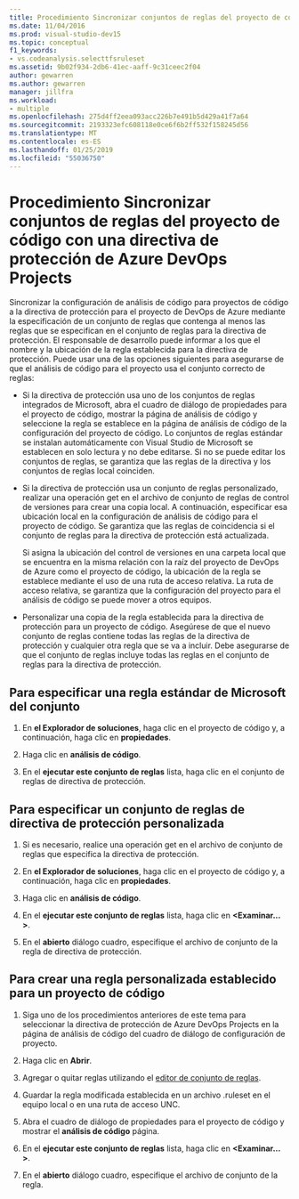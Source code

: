 ```yaml
---
title: Procedimiento Sincronizar conjuntos de reglas del proyecto de código con la directiva de protección del proyecto de equipo
ms.date: 11/04/2016
ms.prod: visual-studio-dev15
ms.topic: conceptual
f1_keywords:
- vs.codeanalysis.selecttfsruleset
ms.assetid: 9b02f934-2db6-41ec-aaff-9c31ceec2f04
author: gewarren
ms.author: gewarren
manager: jillfra
ms.workload:
- multiple
ms.openlocfilehash: 275d4ff2eea093acc226b7e491b5d429a41f7a64
ms.sourcegitcommit: 2193323efc608118e0ce6f6b2ff532f158245d56
ms.translationtype: MT
ms.contentlocale: es-ES
ms.lasthandoff: 01/25/2019
ms.locfileid: "55036750"
---
```

# <a name="how-to-synchronize-code-project-rule-sets-with-an-azure-devops-project-check-in-policy"></a>Procedimiento Sincronizar conjuntos de reglas del proyecto de código con una directiva de protección de Azure DevOps Projects

Sincronizar la configuración de análisis de código para proyectos de código a la directiva de protección para el proyecto de DevOps de Azure mediante la especificación de un conjunto de reglas que contenga al menos las reglas que se especifican en el conjunto de reglas para la directiva de protección. El responsable de desarrollo puede informar a los que el nombre y la ubicación de la regla establecida para la directiva de protección. Puede usar una de las opciones siguientes para asegurarse de que el análisis de código para el proyecto usa el conjunto correcto de reglas:

-   Si la directiva de protección usa uno de los conjuntos de reglas integrados de Microsoft, abra el cuadro de diálogo de propiedades para el proyecto de código, mostrar la página de análisis de código y seleccione la regla se establece en la página de análisis de código de la configuración del proyecto de código. Lo conjuntos de reglas estándar se instalan automáticamente con Visual Studio de Microsoft se establecen en solo lectura y no debe editarse. Si no se puede editar los conjuntos de reglas, se garantiza que las reglas de la directiva y los conjuntos de reglas local coinciden.

-   Si la directiva de protección usa un conjunto de reglas personalizado, realizar una operación get en el archivo de conjunto de reglas de control de versiones para crear una copia local. A continuación, especificar esa ubicación local en la configuración de análisis de código para el proyecto de código. Se garantiza que las reglas de coincidencia si el conjunto de reglas para la directiva de protección está actualizada.

     Si asigna la ubicación del control de versiones en una carpeta local que se encuentra en la misma relación con la raíz del proyecto de DevOps de Azure como el proyecto de código, la ubicación de la regla se establece mediante el uso de una ruta de acceso relativa. La ruta de acceso relativa, se garantiza que la configuración del proyecto para el análisis de código se puede mover a otros equipos.

-   Personalizar una copia de la regla establecida para la directiva de protección para un proyecto de código. Asegúrese de que el nuevo conjunto de reglas contiene todas las reglas de la directiva de protección y cualquier otra regla que se va a incluir. Debe asegurarse de que el conjunto de reglas incluye todas las reglas en el conjunto de reglas para la directiva de protección.

## <a name="to-specify-a-microsoft-standard-rule-set"></a>Para especificar una regla estándar de Microsoft del conjunto

1.  En **el Explorador de soluciones**, haga clic en el proyecto de código y, a continuación, haga clic en **propiedades**.

2.  Haga clic en **análisis de código**.

3.  En el **ejecutar este conjunto de reglas** lista, haga clic en el conjunto de reglas de directiva de protección.

## <a name="to-specify-a-custom-check-in-policy-rule-set"></a>Para especificar un conjunto de reglas de directiva de protección personalizada

1.  Si es necesario, realice una operación get en el archivo de conjunto de reglas que especifica la directiva de protección.

2.  En **el Explorador de soluciones**, haga clic en el proyecto de código y, a continuación, haga clic en **propiedades**.

3.  Haga clic en **análisis de código**.

4.  En el **ejecutar este conjunto de reglas** lista, haga clic en  **\<Examinar... >**.

5.  En el **abierto** diálogo cuadro, especifique el archivo de conjunto de la regla de directiva de protección.

## <a name="to-create-a-custom-rule-set-for-a-code-project"></a>Para crear una regla personalizada establecido para un proyecto de código

1.  Siga uno de los procedimientos anteriores de este tema para seleccionar la directiva de protección de Azure DevOps Projects en la página de análisis de código del cuadro de diálogo de configuración de proyecto.

2.  Haga clic en **Abrir**.

3.  Agregar o quitar reglas utilizando el [editor de conjunto de reglas](../code-quality/working-in-the-code-analysis-rule-set-editor.md).

4.  Guardar la regla modificada establecida en un archivo .ruleset en el equipo local o en una ruta de acceso UNC.

5.  Abra el cuadro de diálogo de propiedades para el proyecto de código y mostrar el **análisis de código** página.

6.  En el **ejecutar este conjunto de reglas** lista, haga clic en  **\<Examinar... >**.

7.  En el **abierto** diálogo cuadro, especifique el archivo de conjunto de la regla.